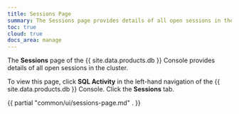 ```yaml
---
title: Sessions Page
summary: The Sessions page provides details of all open sessions in the cluster.
toc: true
cloud: true
docs_area: manage
---
```


The **Sessions** page of the {{ site.data.products.db }} Console provides details of all open sessions in the cluster.

To view this page, click **SQL Activity** in the left-hand navigation of the {{ site.data.products.db }} Console. Click the **Sessions** tab.

{{ partial "common/ui/sessions-page.md" . }}
